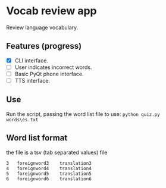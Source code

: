 # Vocab review app

Review language vocabulary.

## Features (progress)

- [x] CLI interface.
- [ ] User indicates incorrect words.
- [ ] Basic PyQt phone interface.
- [ ] TTS interface.

## Use
Run the script, passing the word list file to use:
`python quiz.py words\es.txt`

## Word list format
the file is a tsv (tab separated values) file
```
3	foreignword3	translation3
4	foreignword4	translation4
5	foreignword5	translation5
6	foreignword6	translation6
```
